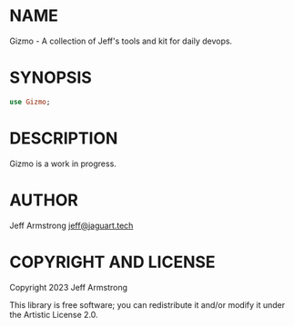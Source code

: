 NAME
====

Gizmo - A collection of Jeff's tools and kit for daily devops.

SYNOPSIS
========

```raku
use Gizmo;
```

DESCRIPTION
===========

Gizmo is a work in progress. 

AUTHOR
======

Jeff Armstrong <jeff@jaguart.tech>

COPYRIGHT AND LICENSE
=====================

Copyright 2023 Jeff Armstrong

This library is free software; you can redistribute it and/or modify it under the Artistic License 2.0.


